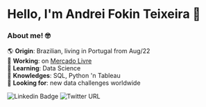 # Hello, I'm Andrei Fokin Teixeira 👋

### About me! 🤓

🌎 **Origin**: Brazilian, living in Portugal from Aug/22<br />
💼 **Working**: on [Mercado Livre](https://github.com/mercadolibre)<br />
🧩 **Learning**: Data Science<br />
🧠 **Knowledges**: SQL, Python 'n Tableau<br />
🔎 **Looking for**: new data challenges worldwide<br />

![Linkedin Badge](https://img.shields.io/badge/-Andrei_Fokin_Teixeira-blue?style=flat-square&logo=Linkedin&logoColor=white&link=https://www.linkedin.com/in/andrei-fokin-teixeira-9a0360a1/)
![Twitter URL](https://img.shields.io/twitter/url?label=Follow%20%40afokin_ftx&style=social&url=https%3A%2F%2Ftwitter.com%2F_afokin_ftx)
